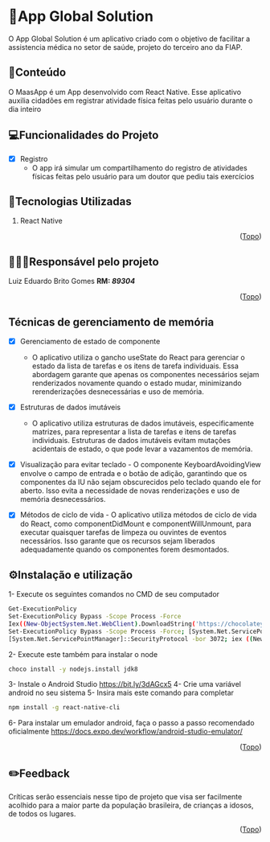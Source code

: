 <a name="readme-top"></a>
# 📱App Global Solution


O App Global Solution é um aplicativo criado com o objetivo de facilitar a assistencia médica no setor de saúde, projeto do terceiro ano da FIAP.

## 📲Conteúdo

O MaasApp é um App desenvolvido com React Native. Esse aplicativo auxilia cidadões em registrar atividade física feitas pelo usuário durante o dia inteiro

## 💻Funcionalidades do Projeto

- [x] Registro
   - O app irá simular um compartilhamento do registro de atividades físicas feitas pelo usuário para um doutor que pediu tais exercícios

## 🚀Tecnologias Utilizadas

1. React Native
<p align="right">(<a href="#readme-top">Topo</a>)</p>

## 👨🏼‍💻Responsável pelo projeto
Luiz Eduardo Brito Gomes **RM: _89304_**
<p align="right">(<a href="#readme-top">Topo</a>)</p>

## Técnicas de gerenciamento de memória

- [x] Gerenciamento de estado de componente
      
    - O aplicativo utiliza o gancho useState do React para gerenciar o estado da lista de tarefas e os itens de tarefa individuais. Essa abordagem garante que apenas os componentes necessários sejam renderizados novamente quando o estado mudar, minimizando rerenderizações desnecessárias e uso de memória.
      
- [x] Estruturas de dados imutáveis
      
     - O aplicativo utiliza estruturas de dados imutáveis, especificamente matrizes, para representar a lista de tarefas e itens de tarefas individuais. Estruturas de dados imutáveis ​​evitam mutações acidentais de estado, o que pode levar a vazamentos de memória.

- [x] Visualização para evitar teclado
      - O componente KeyboardAvoidingView envolve o campo de entrada e o botão de adição, garantindo que os componentes da IU não sejam obscurecidos pelo teclado quando ele for aberto. Isso evita a necessidade de novas renderizações e uso de memória desnecessários.

- [x] Métodos de ciclo de vida
      - O aplicativo utiliza métodos de ciclo de vida do React, como componentDidMount e componentWillUnmount, para executar quaisquer tarefas de limpeza ou ouvintes de eventos necessários. Isso garante que os recursos sejam liberados adequadamente quando os componentes forem desmontados.

## ⚙️Instalação e utilização


1- Execute os seguintes comandos no CMD de seu computador
```sh
Get-ExecutionPolicy
Set-ExecutionPolicy Bypass -Scope Process -Force
Iex((New-ObjectSystem.Net.WebClient).DownloadString('https://chocolatey.org/install.ps1'))
Set-ExecutionPolicy Bypass -Scope Process -Force; [System.Net.ServicePointManager]::SecurityProtocol =
[System.Net.ServicePointManager]::SecurityProtocol -bor 3072; iex ((New-Object System.Net.WebClient).DownloadString('https://community.chocolatey.org/install.ps1'))
```
2- Execute este também para instalar o node
```sh
choco install -y nodejs.install jdk8
```
3- Instale o Android Studio
https://bit.ly/3dAGcx5
4- Crie uma variável android no seu sistema
5- Insira mais este comando para completar
```sh
npm install -g react-native-cli
```
6- Para instalar um emulador android, faça o passo a passo recomendado oficialmente
https://docs.expo.dev/workflow/android-studio-emulator/

<p align="right">(<a href="#readme-top">Topo</a>)</p>

## ✏️Feedback
Críticas serão essenciais nesse tipo de projeto que visa ser facilmente acolhido para a maior parte da população brasileira, de crianças a idosos, de todos os lugares.
<p align="right">(<a href="#readme-top">Topo</a>)</p>
